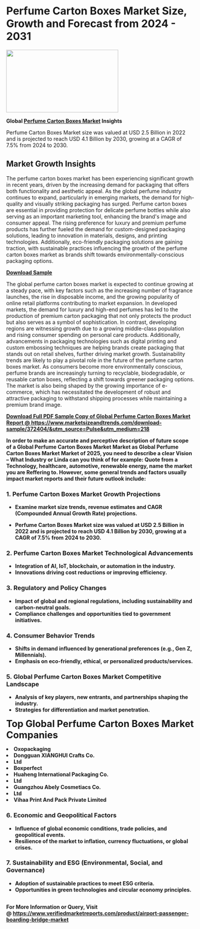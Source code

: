 <H1>Perfume Carton Boxes Market Size, Growth and Forecast from 2024 - 2031</H1><img class="aligncenter size-medium wp-image-584254" src="https://thirdeyenews.in/wp-content/uploads/2024/09/Global-Market-Research-300x168.jpeg" alt="" width="300" height="168" /><p><strong>Global&nbsp;<a href="https://www.marketsizeandtrends.com/download-sample/372404/&amp;utm_source=Pulse&amp;utm_medium=218">Perfume Carton Boxes Market</a> Insights</strong></p><p>Perfume Carton Boxes Market size was valued at USD 2.5 Billion in 2022 and is projected to reach USD 4.1 Billion by 2030, growing at a CAGR of 7.5% from 2024 to 2030.</p><p><h2>Market Growth Insights</h2> <p>The perfume carton boxes market has been experiencing significant growth in recent years, driven by the increasing demand for packaging that offers both functionality and aesthetic appeal. As the global perfume industry continues to expand, particularly in emerging markets, the demand for high-quality and visually striking packaging has surged. Perfume carton boxes are essential in providing protection for delicate perfume bottles while also serving as an important marketing tool, enhancing the brand's image and consumer appeal. The rising preference for luxury and premium perfume products has further fueled the demand for custom-designed packaging solutions, leading to innovation in materials, designs, and printing technologies. Additionally, eco-friendly packaging solutions are gaining traction, with sustainable practices influencing the growth of the perfume carton boxes market as brands shift towards environmentally-conscious packaging options.</p> <p><strong><a href="#">Download Sample</a></strong></p> <p>The global perfume carton boxes market is expected to continue growing at a steady pace, with key factors such as the increasing number of fragrance launches, the rise in disposable income, and the growing popularity of online retail platforms contributing to market expansion. In developed markets, the demand for luxury and high-end perfumes has led to the production of premium carton packaging that not only protects the product but also serves as a symbol of sophistication. In contrast, developing regions are witnessing growth due to a growing middle-class population and rising consumer spending on personal care products. Additionally, advancements in packaging technologies such as digital printing and custom embossing techniques are helping brands create packaging that stands out on retail shelves, further driving market growth. Sustainability trends are likely to play a pivotal role in the future of the perfume carton boxes market. As consumers become more environmentally conscious, perfume brands are increasingly turning to recyclable, biodegradable, or reusable carton boxes, reflecting a shift towards greener packaging options. The market is also being shaped by the growing importance of e-commerce, which has necessitated the development of robust and attractive packaging to withstand shipping processes while maintaining a premium brand image. <strong><a href="#"></p><p><span class=""><strong>Download Full PDF Sample Copy of Global Perfume Carton Boxes Market Report</strong> @ <a href="https://www.marketsizeandtrends.com/download-sample/372404/&amp;utm_source=Pulse&amp;utm_medium=218" target="_blank">https://www.marketsizeandtrends.com/download-sample/372404/&amp;utm_source=Pulse&amp;utm_medium=218</a></span></p><p>In order to make an accurate and perceptive description of future scope of a Global&nbsp;Perfume Carton Boxes Market Market as Global&nbsp;Perfume Carton Boxes Market Market of 2025, you need to describe a clear Vision &ndash; What Industry or Linda can you think of for example: Quote from a Technology, healthcare, automotive, renewable energy, name the market you are Reffering to. However, some general trends and factors usually impact market reports and their future outlook include:</p><h3>1.&nbsp;<strong>Perfume Carton Boxes Market Growth Projections</strong></h3><ul><li>Examine market size trends, revenue estimates and CAGR (Compounded Annual Growth Rate) projections.</li><li><p>Perfume Carton Boxes Market size was valued at USD 2.5 Billion in 2022 and is projected to reach USD 4.1 Billion by 2030, growing at a CAGR of 7.5% from 2024 to 2030.</p></li></ul><h3>2.&nbsp;<strong>Perfume Carton Boxes Market Technological Advancements</strong></h3><ul><li>Integration of AI, IoT, blockchain, or automation in the industry.</li><li>Innovations driving cost reductions or improving efficiency.</li></ul><h3>3.&nbsp;<strong>Regulatory and Policy Changes</strong></h3><ul><li>Impact of global and regional regulations, including sustainability and carbon-neutral goals.</li><li>Compliance challenges and opportunities tied to government initiatives.</li></ul><h3>4.&nbsp;<strong>Consumer Behavior Trends</strong></h3><ul><li>Shifts in demand influenced by generational preferences (e.g., Gen Z, Millennials).</li><li>Emphasis on eco-friendly, ethical, or personalized products/services.</li></ul><h3>5.&nbsp;<strong>Global Perfume Carton Boxes Market Competitive Landscape</strong></h3><ul><li>Analysis of key players, new entrants, and partnerships shaping the industry.</li><li>Strategies for differentiation and market penetration.</li></ul><p data-pm-slice="1 1 []"><span style="color: inherit; font-family: inherit; font-size: 25px;">Top Global Perfume Carton Boxes Market Companies</span></p><div class="" data-test-id=""><p><li>Oxopackaging</li><li> Dongguan XIANGHUI Crafts Co.</li><li>Ltd</li><li> Boxperfect</li><li> Huaheng International Packaging Co.</li><li> Ltd</li><li> Guangzhou Abely Cosmetiacs Co.</li><li> Ltd</li><li> Vihaa Print And Pack Private Limited</li></p></div><h3>6.&nbsp;<strong>Economic and Geopolitical Factors</strong></h3><ul><li>Influence of global economic conditions, trade policies, and geopolitical events.</li><li>Resilience of the market to inflation, currency fluctuations, or global crises.</li></ul><h3>7.&nbsp;<strong>Sustainability and ESG (Environmental, Social, and Governance)</strong></h3><ul><li>Adoption of sustainable practices to meet ESG criteria.</li><li>Opportunities in green technologies and circular economy principles.</li></ul><h2><strong style="font-size: 14px;">For More Information or Query, Visit @&nbsp;</strong><a style="background-color: #ffffff; font-size: 14px;" href="https://www.marketsizeandtrends.com/report/perfume-carton-boxes-market/" target="_blank">https://www.verifiedmarketreports.com/product/airport-passenger-boarding-bridge-market</a></h2>
